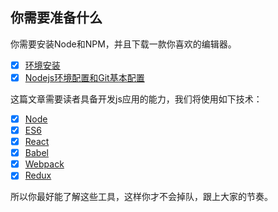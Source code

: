 
## 你需要准备什么

你需要安装Node和NPM，并且下载一款你喜欢的编辑器。

- [x] [环境安装](/idoc/html/团队/新员工入职指南.html)
- [x] [Nodejs环境配置和Git基本配置](/idoc/html/技术分享/Nodejs环境配置和Git基本配置.html)

这篇文章需要读者具备开发js应用的能力，我们将使用如下技术：

- [x] [Node](/idoc/html/技术分享/Node.js知识详解.html)
- [x] [ES6](/idoc/html/React课程专题/快速搞定ES6基本语法.html)
- [x] [React](/idoc/html/React课程专题/React基础知识详解.html)
- [x] [Babel](/idoc/html/React课程专题/Babel使用指南.html)
- [x] [Webpack](/idoc/html/React课程专题/使用Webpack搭建前端开发工作流.html)
- [x] [Redux](/idoc/html/React课程专题/Redux快速上手.html)

所以你最好能了解这些工具，这样你才不会掉队，跟上大家的节奏。
